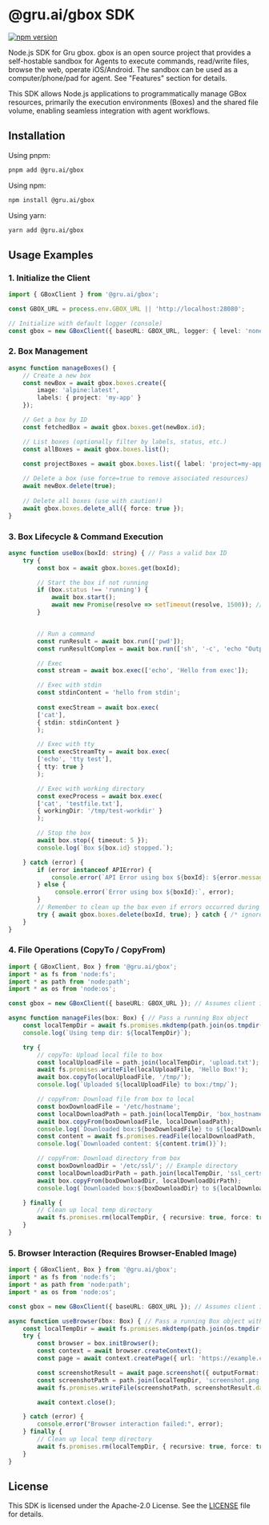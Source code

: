 # @gru.ai/gbox SDK

[![npm version](https://badge.fury.io/js/%40gru.ai%2Fgbox.svg)](https://badge.fury.io/js/%40gru.ai%2Fgbox)

Node.js SDK for Gru gbox. gbox is an open source project that provides a self-hostable sandbox for Agents to execute commands, read/write files, browse the web, operate iOS/Android. The sandbox can be used as a computer/phone/pad for agent. See "Features" section for details.

This SDK allows Node.js applications to programmatically manage GBox resources, primarily the execution environments (Boxes) and the shared file volume, enabling seamless integration with agent workflows.

## Installation

Using pnpm:
```bash
pnpm add @gru.ai/gbox
```

Using npm:
```bash
npm install @gru.ai/gbox
```

Using yarn:
```bash
yarn add @gru.ai/gbox
```

## Usage Examples

### 1. Initialize the Client

```typescript
import { GBoxClient } from '@gru.ai/gbox';

const GBOX_URL = process.env.GBOX_URL || 'http://localhost:28080';

// Initialize with default logger (console)
const gbox = new GBoxClient({ baseURL: GBOX_URL, logger: { level: 'none', transports: [] } });
```

### 2. Box Management

```typescript
async function manageBoxes() {
    // Create a new box
    const newBox = await gbox.boxes.create({
        image: 'alpine:latest',
        labels: { project: 'my-app' }
    });

    // Get a box by ID
    const fetchedBox = await gbox.boxes.get(newBox.id);

    // List boxes (optionally filter by labels, status, etc.)
    const allBoxes = await gbox.boxes.list();

    const projectBoxes = await gbox.boxes.list({ label: 'project=my-app' });
    
    // Delete a box (use force=true to remove associated resources)
    await newBox.delete(true);
    
    // Delete all boxes (use with caution!)
    await gbox.boxes.delete_all({ force: true }); 
}
```

### 3. Box Lifecycle & Command Execution

```typescript
async function useBox(boxId: string) { // Pass a valid box ID
    try {
        const box = await gbox.boxes.get(boxId);

        // Start the box if not running
        if (box.status !== 'running') {
            await box.start();
            await new Promise(resolve => setTimeout(resolve, 1500)); // Wait a bit
        }


        // Run a command
        const runResult = await box.run(['pwd']);
        const runResultComplex = await box.run(['sh', '-c', 'echo "Output via sh" && ls /tmp']);

        // Exec
        const stream = await box.exec(['echo', 'Hello from exec']);

        // Exec with stdin
        const stdinContent = 'hello from stdin';
    
        const execStream = await box.exec(
        ['cat'],
        { stdin: stdinContent }
        );

        // Exec with tty
        const execStreamTty = await box.exec(
        ['echo', 'tty test'],
        { tty: true }
        );

        // Exec with working directory
        const execProcess = await box.exec(
        ['cat', 'testfile.txt'], 
        { workingDir: '/tmp/test-workdir' }
        );

        // Stop the box
        await box.stop({ timeout: 5 });
        console.log(`Box ${box.id} stopped.`);

    } catch (error) {
        if (error instanceof APIError) {
            console.error(`API Error using box ${boxId}: ${error.message}`);
        } else {
             console.error(`Error using box ${boxId}:`, error);
        }
        // Remember to clean up the box even if errors occurred during use
        try { await gbox.boxes.delete(boxId, true); } catch { /* ignore cleanup error */ }
    }
}
```

### 4. File Operations (CopyTo / CopyFrom)

```typescript
import { GBoxClient, Box } from '@gru.ai/gbox';
import * as fs from 'node:fs';
import * as path from 'node:path';
import * as os from 'node:os';

const gbox = new GBoxClient({ baseURL: GBOX_URL }); // Assumes client is initialized

async function manageFiles(box: Box) { // Pass a running Box object
    const localTempDir = await fs.promises.mkdtemp(path.join(os.tmpdir(), 'gbox-files-'));
    console.log(`Using temp dir: ${localTempDir}`);

    try {
        // copyTo: Upload local file to box
        const localUploadFile = path.join(localTempDir, 'upload.txt');
        await fs.promises.writeFile(localUploadFile, 'Hello Box!');
        await box.copyTo(localUploadFile, '/tmp/');
        console.log(`Uploaded ${localUploadFile} to box:/tmp/`);

        // copyFrom: Download file from box to local
        const boxDownloadFile = '/etc/hostname';
        const localDownloadPath = path.join(localTempDir, 'box_hostname.txt');
        await box.copyFrom(boxDownloadFile, localDownloadPath);
        console.log(`Downloaded box:${boxDownloadFile} to ${localDownloadPath}`);
        const content = await fs.promises.readFile(localDownloadPath, 'utf-8');
        console.log(`Downloaded content: ${content.trim()}`);

        // copyFrom: Download directory from box
        const boxDownloadDir = '/etc/ssl/'; // Example directory
        const localDownloadDirPath = path.join(localTempDir, 'ssl_certs');
        await box.copyFrom(boxDownloadDir, localDownloadDirPath);
        console.log(`Downloaded box:${boxDownloadDir} to ${localDownloadDirPath}`);

    } finally {
        // Clean up local temp directory
        await fs.promises.rm(localTempDir, { recursive: true, force: true });
    }
}
```

### 5. Browser Interaction (Requires Browser-Enabled Image)

```typescript
import { GBoxClient, Box } from '@gru.ai/gbox';
import * as fs from 'node:fs';
import * as path from 'node:path';
import * as os from 'node:os';

const gbox = new GBoxClient({ baseURL: GBOX_URL }); // Assumes client is initialized

async function useBrowser(box: Box) { // Pass a running Box object with a browser image
    const localTempDir = await fs.promises.mkdtemp(path.join(os.tmpdir(), 'gbox-browser-'));
    try {
        const browser = box.initBrowser();
        const context = await browser.createContext();
        const page = await context.createPage({ url: 'https://example.com' });

        const screenshotResult = await page.screenshot({ outputFormat: 'base64' });
        const screenshotPath = path.join(localTempDir, 'screenshot.png.b64');
        await fs.promises.writeFile(screenshotPath, screenshotResult.data);

        await context.close();

    } catch (error) {
        console.error("Browser interaction failed:", error);
    } finally {
        // Clean up local temp directory
        await fs.promises.rm(localTempDir, { recursive: true, force: true });
    }
}
```

## License

This SDK is licensed under the Apache-2.0 License. See the [LICENSE](LICENSE) file for details. 